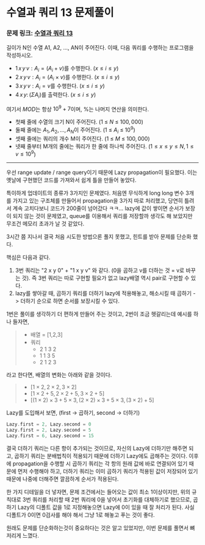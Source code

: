 수열과 쿼리 13 문제풀이
=

### 문제 링크: [수열과 쿼리 13](https://www.acmicpc.net/problem/13925)

길이가 N인 수열 A1, A2, ..., AN이 주어진다. 이때, 다음 쿼리를 수행하는 프로그램을 작성하시오. 

* $1\,x\,y\,v: A_i = (A_i + v) % MOD$를 수행한다. $(x ≤ i ≤ y)$
* $2\,x\,y\,v: A_i = (A_i × v) % MOD$를 수행한다. $(x ≤ i ≤ y)$
* $3\,x\,y\,v: A_i = v$를 수행한다. $(x ≤ i ≤ y)$
* $4\,x\,y:\,(ΣA_i) % MOD$를 출력한다. $(x ≤ i ≤ y)$

여기서 $MOD$는 항상 $10^9+7$이며, %는 나머지 연산을 의미한다.

- 첫째 줄에 수열의 크기 N이 주어진다. ($1$ ≤ $N$ ≤ $100,000$)
- 둘째 줄에는 $A_1, A_2, ..., A_N$이 주어진다. ($1$ ≤ $A_i$ ≤ $10^9$)
- 셋째 줄에는 쿼리의 개수 M이 주어진다. ($1$ ≤ $M$ ≤ $100,000$)
- 넷째 줄부터 M개의 줄에는 쿼리가 한 줄에 하나씩 주어진다. ($1 ≤ x ≤ y ≤ N, 1 ≤ v ≤ 10^9$)

<hr>

우선 range update / range query이기 때문에 Lazy propagation이 필요했다. 이는 옛날에 구현했던 코드를 가져와서 쉽게 틀을 만들어 놓았다.

특이하게 업데이트의 종류가 3가지인 문제였다. 처음엔 무식하게 long long 변수 3개를 가지고 있는 구조체를 만들어서 propagation을 3가지 따로 처리했고, 당연히 틀려서 계속 고치다보니 코드가 200줄이 넘어갔다 ㅋㅋ... lazy에 값이 쌓이면 순서가 보장이 되지 않는 것이 문제였고, queue를 이용해서 쿼리를 저장할까 생각도 해 보았지만 무조건 메모리 초과가 날 것 같았다.

3시간 쯤 지나서 결국 처음 시도한 방법으론 풀지 못했고, 힌트를 받아 문제를 단순화 했다.

핵심은 다음과 같다.

1. 3번 쿼리는 "2 x y 0" + "1 x y v" 와 같다. (0을 곱하고 v를 더하는 것 = v로 바꾸는 것). 즉 3번 쿼리는 따로 구현할 필요가 없고 lazy배열 역시 pair로 구현할 수 있다.
2. lazy를 쌓아갈 때, 곱하기 쿼리를 더하기 lazy에 적용해놓고, 해소시킬 때 곱하기 -> 더하기 순으로 하면 순서를 보장시킬 수 있다.

1번은 풀이를 생각하기 더 편하게 만들어 주는 것이고, 2번이 조금 헷갈리는데 예시를 하나 들자면, 

> * 배열 = [1,2,3]
> * 쿼리
>   - 2 1 3 2
>   - 1 1 3 5
>   - 2 1 2 3

라고 한다면, 배열의 변화는 아래와 같을 것이다.

> * $[1 \times 2, 2 \times 2, 3 \times 2]$
> * $[1 \times 2 + 5, 2 \times 2 + 5, 3 \times 2 + 5]$
> * $[(1 \times 2) \times 3 + 5 \times 3, (2 \times 2) \times 3 + 5 \times 3, (3 \times 2) + 5]$

Lazy를 도입해서 보면, (first -> 곱하기, second -> 더하기)

```C++
Lazy.first = 2, Lazy.second = 0
Lazy.first = 2, Lazy.second = 5
Lazy.first = 6, Lazy.second = 15
```

결국 더하기 쿼리는 다른 항이 추가되는 것이므로, 자신의 Lazy에 더하기만 해주면 되고, 곱하기 쿼리는 분배법칙이 적용되기 때문에 더하기 Lazy에도 곱해주는 것이다. 이후에 propagation을 수행할 시 곱하기 쿼리는 각 항의 원래 값에 바로 연결되어 있기 때문에 먼저 수행해야 하고, 더하기 쿼리는 이미 곱하기 쿼리가 적용된 값이 저장되어 있기 때문에 나중에 더해주면 깔끔하게 순서가 적용된다.

한 가지 디테일을 더 넣자면, 문제 조건에서는 들어오는 값이 최소 1이상이지만, 위의 규칙대로 3번 쿼리를 처리할 때 2번 쿼리에 0을 넣어서 초기화를 대체하기로 했으므로, 곱하기 Lazy의 디폴트 값을 1로 지정해놓으면 Lazy에 0이 있을 때 잘 처리가 된다. 사실 디폴트가 0이면 0검사를 해야 해서 그냥 1로 해놓고 푸는 것이 좋다. 

원래도 문제를 단순화하는것이 중요하다는 것은 알고 있었지만, 이번 문제를 풀면서 뼈저리게 느꼈다.